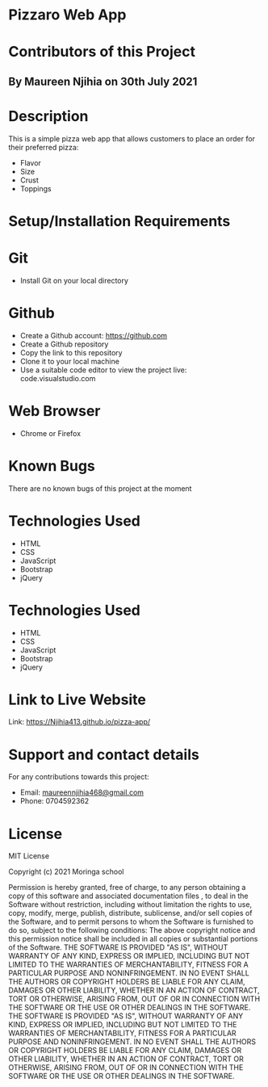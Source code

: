 # Pizzaro Web App
# Contributors of this Project
## By Maureen Njihia on 30th July 2021
# Description
This is a simple pizza web app that allows customers to place an order for their preferred pizza:
* Flavor
* Size
* Crust 
* Toppings
# Setup/Installation Requirements
# Git
* Install Git on your local directory
# Github
* Create a Github account: https://github.com
* Create a Github repository
* Copy the link to this repository
* Clone it to your local machine
* Use a suitable code editor to view the project live: code.visualstudio.com
# Web Browser
* Chrome or Firefox
# Known Bugs
There are no known bugs of this project at the moment
# Technologies Used
* HTML
* CSS
* JavaScript
* Bootstrap
* jQuery
# Technologies Used
* HTML
* CSS
* JavaScript
* Bootstrap
* jQuery
# Link to Live Website
Link: https://Njihia413.github.io/pizza-app/
# Support and contact details
For any contributions towards this project:
* Email: maureennjihia468@gmail.com
* Phone: 0704592362
# License
MIT License

Copyright (c) 2021 Moringa school

Permission is hereby granted, free of charge, to any person obtaining a copy of this software and associated documentation files , to deal in the Software without restriction, including without limitation the rights to use, copy, modify, merge, publish, distribute, sublicense, and/or sell copies of the Software, and to permit persons to whom the Software is furnished to do so, subject to the following conditions:
The above copyright notice and this permission notice shall be included in all copies or substantial portions of the Software.
THE SOFTWARE IS PROVIDED "AS IS", WITHOUT WARRANTY OF ANY KIND, EXPRESS OR IMPLIED, INCLUDING BUT NOT LIMITED TO THE WARRANTIES OF MERCHANTABILITY, FITNESS FOR A PARTICULAR PURPOSE AND NONINFRINGEMENT. IN NO EVENT SHALL THE AUTHORS OR COPYRIGHT HOLDERS BE LIABLE FOR ANY CLAIM, DAMAGES OR OTHER LIABILITY, WHETHER IN AN ACTION OF CONTRACT, TORT OR OTHERWISE, ARISING FROM, OUT OF OR IN CONNECTION WITH THE SOFTWARE OR THE USE OR OTHER DEALINGS IN THE SOFTWARE.
THE SOFTWARE IS PROVIDED "AS IS", WITHOUT WARRANTY OF ANY KIND, EXPRESS OR IMPLIED, INCLUDING BUT NOT LIMITED TO THE WARRANTIES OF MERCHANTABILITY, FITNESS FOR A PARTICULAR PURPOSE AND NONINFRINGEMENT. IN NO EVENT SHALL THE AUTHORS OR COPYRIGHT HOLDERS BE LIABLE FOR ANY CLAIM, DAMAGES OR OTHER LIABILITY, WHETHER IN AN ACTION OF CONTRACT, TORT OR OTHERWISE, ARISING FROM, OUT OF OR IN CONNECTION WITH THE SOFTWARE OR THE USE OR OTHER DEALINGS IN THE SOFTWARE.

